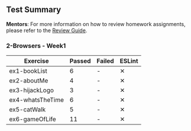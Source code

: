 ## Test Summary

**Mentors**: For more information on how to review homework assignments, please refer to the [Review Guide](https://github.com/HackYourFuture/mentors/blob/main/assignment-support/review-guide.md).

### 2-Browsers - Week1

| Exercise         | Passed | Failed | ESLint |
| ---------------- | ------ | ------ | ------ |
| ex1-bookList     | 6      | -      | ✕      |
| ex2-aboutMe      | 4      | -      | ✕      |
| ex3-hijackLogo   | 3      | -      | ✕      |
| ex4-whatsTheTime | 6      | -      | ✕      |
| ex5-catWalk      | 5      | -      | ✕      |
| ex6-gameOfLife   | 11     | -      | ✕      |
